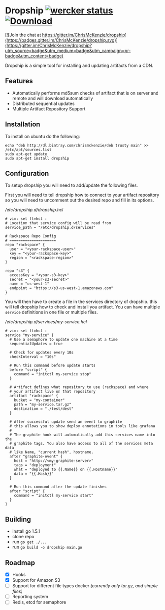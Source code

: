 # Dropship [![wercker status](https://app.wercker.com/status/5d41eb9b54b132fe61de62acc6ee5f37/s "wercker status")](https://app.wercker.com/project/bykey/5d41eb9b54b132fe61de62acc6ee5f37) [ ![Download](https://api.bintray.com/packages/chrismckenzie/deb/dropship/images/download.svg) ](https://bintray.com/chrismckenzie/deb/dropship/_latestVersion)

[![Join the chat at https://gitter.im/ChrisMcKenzie/dropship](https://badges.gitter.im/ChrisMcKenzie/dropship.svg)](https://gitter.im/ChrisMcKenzie/dropship?utm_source=badge&utm_medium=badge&utm_campaign=pr-badge&utm_content=badge)

Dropship is a simple tool for installing and updating artifacts from a CDN.

## Features

- Automatically performs md5sum checks of artifact that is on server and remote
and will download automatically
- Distributed sequential updates
- Multiple Artifact Repository Support

## Installation

To install on ubuntu do the following:

```
echo "deb http://dl.bintray.com/chrismckenzie/deb trusty main" >> /etc/apt/sources.list
sudo apt-get update
sudo apt-get install dropship
```

## Configuration

To setup dropship you will need to add/update the following files.

First you will need to tell dropship how to connect to your artifact repository
so you will need to uncomment out the desired repo and fill in its options.

_/etc/dropship.d/dropship.hcl_
```hcl
# vim: set ft=hcl :
# Location that service config will be read from
service_path = "/etc/dropship.d/services"

# Rackspace Repo Config
# =====================
repo "rackspace" {
  user = "<your-rackspace-user>"
  key = "<your-rackspace-key>"
  region = "<rackspace-region>"
}

repo "s3" {
  accessKey = "<your-s3-key>"
  secret = "<your-s3-secret>"
  name = "us-west-1"
  endpoint = "https://s3-us-west-1.amazonaws.com"
}
```

You will then have to create a file in the services directory of dropship. this 
will tell dropship how to check and install you artifact. You can have multiple
`service` definitions in one file or multiple files.

_/etc/dropship.d/services/my-service.hcl_
```hcl
# vim: set ft=hcl :
service "my-service" {
  # Use a semaphore to update one machine at a time
  sequentialUpdates = true

  # Check for updates every 10s
  checkInterval = "10s"

  # Run this command before update starts
  before "script" {
    command = "initctl my-service stop"
  }

  # Artifact defines what repository to use (rackspace) and where 
  # your artifact live on that repository
  artifact "rackspace" {
    bucket = "my-container"
    path = "my-service.tar.gz"
    destination = "./test/dest"
  }

  # After successful update send an event to graphite
  # this allows you to show deploy annotations in tools like grafana
  # 
  # The graphite hook will automatically add this services name into the 
  # graphite tags. You also have access to all of the services meta data
  # like Name, "current hash", hostname.
  after "graphite-event" {
    host = "http://<my-graphite-server>"
    tags = "deployment"
    what = "deployed to {{.Name}} on {{.Hostname}}"
    data = "{{.Hash}}"
  }

  # Run this command after the update finishes
  after "script" {
    command = "initctl my-service start"
  }
}
```

## Building 

- install go 1.5.1
- clone repo
- run `go get ./...`
- run `go build -o dropship main.go`

## Roadmap

- [X] Hooks
- [X] Support for Amazon S3
- [ ] Support for different file types docker _(currently only tar.gz, and simple files)_
- [ ] Reporting system
- [ ] Redis, etcd for semaphore
